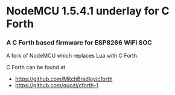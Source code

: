 # **NodeMCU 1.5.4.1 underlay for C Forth** #

### A C Forth based firmware for ESP8266 WiFi SOC

A fork of NodeMCU which replaces Lua with C Forth.

C Forth can be found at
 * https://github.com/MitchBradley/cforth
 * https://github.com/quozl/cforth-1

